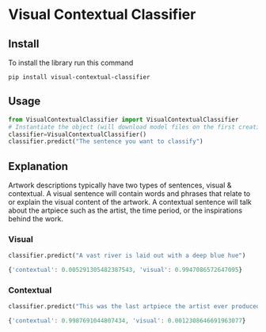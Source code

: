 # Visual Contextual Classifier

## Install
To install the library run this command
```
pip install visual-contextual-classifier
```
## Usage
```python
from VisualContextualClassifier import VisualContextualClassifier
# Instantiate the object (will download model files on the first creation)
classifier=VisualContextualClassifier()
classifier.predict("The sentence you want to classify")
```

## Explanation
Artwork descriptions typically have two types of sentences, visual & contextual. A visual sentence will contain words and phrases that relate to or explain the visual content of the artwork. A contextual sentence will talk about the artpiece such as the artist, the time period, or the inspirations behind the work.
### Visual
```python
classifier.predict("A vast river is laid out with a deep blue hue")
```
```javascript
{'contextual': 0.005291305482387543, 'visual': 0.9947086572647095}
```
### Contextual
```python
classifier.predict("This was the last artpiece the artist ever produced, he died 14 days after finishing this piece")
```
```javascript
{'contextual': 0.9987691044807434, 'visual': 0.0012308646691963077}
```

